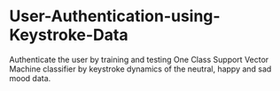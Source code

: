 # User-Authentication-using-Keystroke-Data
Authenticate the user by training and testing One Class Support Vector Machine classifier by keystroke dynamics of the neutral, happy and sad mood data.   
